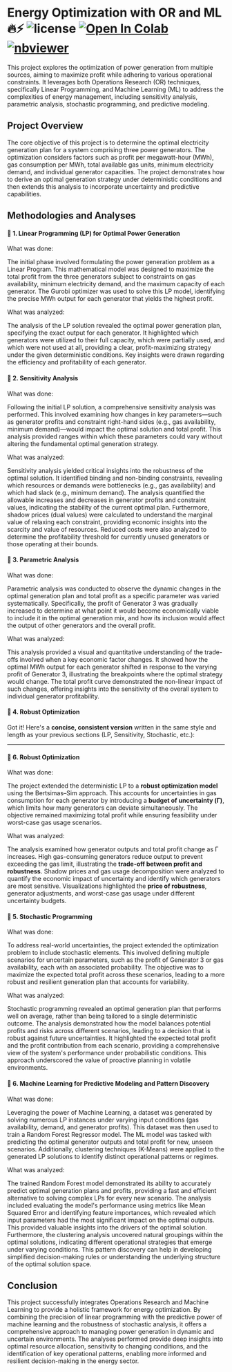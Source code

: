 # Energy Optimization with OR and ML ️‍🔥⚡ ![license](https://img.shields.io/github/license/Pegah-Ardehkhani/Energy-Optimization-OR-and-ML.svg) <a href="https://colab.research.google.com/github/Pegah-Ardehkhani/Energy-Optimization-OR-and-ML/blob/main/Energy%20Optimization%20with%20OR%20and%20ML.ipynb" target="_parent\"><img src="https://colab.research.google.com/assets/colab-badge.svg" alt="Open In Colab"/></a> [![nbviewer](https://img.shields.io/badge/render-nbviewer-orange.svg)](https://nbviewer.org/github/Pegah-Ardehkhani/Energy-Optimization-OR-and-ML/blob/main/Energy%20Optimization%20with%20OR%20and%20ML.ipynb)

This project explores the optimization of power generation from multiple sources, aiming to maximize profit while adhering to various operational constraints. It leverages both Operations Research (OR) techniques, specifically Linear Programming, and Machine Learning (ML) to address the complexities of energy management, including sensitivity analysis, parametric analysis, stochastic programming, and predictive modeling.

## Project Overview

The core objective of this project is to determine the optimal electricity generation plan for a system comprising three power generators. The optimization considers factors such as profit per megawatt-hour (MWh), gas consumption per MWh, total available gas units, minimum electricity demand, and individual generator capacities. The project demonstrates how to derive an optimal generation strategy under deterministic conditions and then extends this analysis to incorporate uncertainty and predictive capabilities.

## Methodologies and Analyses

#### 🔹 1. Linear Programming (LP) for Optimal Power Generation

What was done:

The initial phase involved formulating the power generation problem as a Linear Program. This mathematical model was designed to maximize the total profit from the three generators subject to constraints on gas availability, minimum electricity demand, and the maximum capacity of each generator. The Gurobi optimizer was used to solve this LP model, identifying the precise MWh output for each generator that yields the highest profit.

What was analyzed:

The analysis of the LP solution revealed the optimal power generation plan, specifying the exact output for each generator. It highlighted which generators were utilized to their full capacity, which were partially used, and which were not used at all, providing a clear, profit-maximizing strategy under the given deterministic conditions. Key insights were drawn regarding the efficiency and profitability of each generator.

#### 🔹 2. Sensitivity Analysis

What was done:

Following the initial LP solution, a comprehensive sensitivity analysis was performed. This involved examining how changes in key parameters—such as generator profits and constraint right-hand sides (e.g., gas availability, minimum demand)—would impact the optimal solution and total profit. This analysis provided ranges within which these parameters could vary without altering the fundamental optimal generation strategy.

What was analyzed:

Sensitivity analysis yielded critical insights into the robustness of the optimal solution. It identified binding and non-binding constraints, revealing which resources or demands were bottlenecks (e.g., gas availability) and which had slack (e.g., minimum demand). The analysis quantified the allowable increases and decreases in generator profits and constraint values, indicating the stability of the current optimal plan. Furthermore, shadow prices (dual values) were calculated to understand the marginal value of relaxing each constraint, providing economic insights into the scarcity and value of resources. Reduced costs were also analyzed to determine the profitability threshold for currently unused generators or those operating at their bounds.

#### 🔹 3. Parametric Analysis

What was done:

Parametric analysis was conducted to observe the dynamic changes in the optimal generation plan and total profit as a specific parameter was varied systematically. Specifically, the profit of Generator 3 was gradually increased to determine at what point it would become economically viable to include it in the optimal generation mix, and how its inclusion would affect the output of other generators and the overall profit.

What was analyzed:

This analysis provided a visual and quantitative understanding of the trade-offs involved when a key economic factor changes. It showed how the optimal MWh output for each generator shifted in response to the varying profit of Generator 3, illustrating the breakpoints where the optimal strategy would change. The total profit curve demonstrated the non-linear impact of such changes, offering insights into the sensitivity of the overall system to individual generator profitability.

#### 🔹 4. Robust Optimization

Got it! Here's a **concise, consistent version** written in the same style and length as your previous sections (LP, Sensitivity, Stochastic, etc.):

---

#### 🔹 6. Robust Optimization

What was done:

The project extended the deterministic LP to a **robust optimization model** using the Bertsimas–Sim approach. This accounts for uncertainties in gas consumption for each generator by introducing a **budget of uncertainty (Γ)**, which limits how many generators can deviate simultaneously. The objective remained maximizing total profit while ensuring feasibility under worst-case gas usage scenarios.

What was analyzed:

The analysis examined how generator outputs and total profit change as Γ increases. High gas-consuming generators reduce output to prevent exceeding the gas limit, illustrating the **trade-off between profit and robustness**. Shadow prices and gas usage decomposition were analyzed to quantify the economic impact of uncertainty and identify which generators are most sensitive. Visualizations highlighted the **price of robustness**, generator adjustments, and worst-case gas usage under different uncertainty budgets.

#### 🔹 5. Stochastic Programming

What was done:

To address real-world uncertainties, the project extended the optimization problem to include stochastic elements. This involved defining multiple scenarios for uncertain parameters, such as the profit of Generator 3 or gas availability, each with an associated probability. The objective was to maximize the expected total profit across these scenarios, leading to a more robust and resilient generation plan that accounts for variability.

What was analyzed:

Stochastic programming revealed an optimal generation plan that performs well on average, rather than being tailored to a single deterministic outcome. The analysis demonstrated how the model balances potential profits and risks across different scenarios, leading to a decision that is robust against future uncertainties. It highlighted the expected total profit and the profit contribution from each scenario, providing a comprehensive view of the system's performance under probabilistic conditions. This approach underscored the value of proactive planning in volatile environments.

#### 🔹 6. Machine Learning for Predictive Modeling and Pattern Discovery

What was done:

Leveraging the power of Machine Learning, a dataset was generated by solving numerous LP instances under varying input conditions (gas availability, demand, and generator profits). This dataset was then used to train a Random Forest Regressor model. The ML model was tasked with predicting the optimal generator outputs and total profit for new, unseen scenarios. Additionally, clustering techniques (K-Means) were applied to the generated LP solutions to identify distinct operational patterns or regimes.

What was analyzed:

The trained Random Forest model demonstrated its ability to accurately predict optimal generation plans and profits, providing a fast and efficient alternative to solving complex LPs for every new scenario. The analysis included evaluating the model's performance using metrics like Mean Squared Error and identifying feature importances, which revealed which input parameters had the most significant impact on the optimal outputs. This provided valuable insights into the drivers of the optimal solution. Furthermore, the clustering analysis uncovered natural groupings within the optimal solutions, indicating different operational strategies that emerge under varying conditions. This pattern discovery can help in developing simplified decision-making rules or understanding the underlying structure of the optimal solution space.

## Conclusion

This project successfully integrates Operations Research and Machine Learning to provide a holistic framework for energy optimization. By combining the precision of linear programming with the predictive power of machine learning and the robustness of stochastic analysis, it offers a comprehensive approach to managing power generation in dynamic and uncertain environments. The analyses performed provide deep insights into optimal resource allocation, sensitivity to changing conditions, and the identification of key operational patterns, enabling more informed and resilient decision-making in the energy sector.

